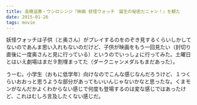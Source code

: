 ```yaml
---
title: 高橋滋春・ウシロシンジ『映画 妖怪ウォッチ　誕生の秘密だニャン！』を観た
date: 2015-01-26
tags: movie
---
```


妖怪ウォッチは子供（と奥さん）がプレイするのをのぞき見するくらいしかしてないのであんま思い入れもないのだけど、子供が映画をもう一回見たい（封切り直後に一度奥さんと見に行っている）というのでいっしょに行ってみた。土曜日とはいえ劇場はまだ９割埋まってた（ダークニャンメダルもまだあった）。


うーむ。小学生（おもに低学年）向けなのでこんな感じなんだろうけど、１つくらいおおっと思うような部分があってもいいんじゃないかなと思ったな。くまモンがなんだかよくわからない感じで何度も登場するのは変な感じではあったけど、これはむしろ言及したくない感じだ。